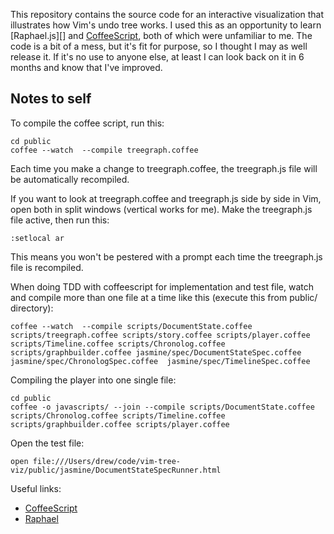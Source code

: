 This repository contains the source code for an interactive visualization that illustrates how Vim's undo tree works. I used this as an opportunity to learn [Raphael.js][] and [CoffeeScript][], both of which were unfamiliar to me. The code is a bit of a mess, but it's fit for purpose, so I thought I may as well release it. If it's no use to anyone else, at least I can look back on it in 6 months and know that I've improved.

Notes to self
-------------

To compile the coffee script, run this:

    cd public
    coffee --watch  --compile treegraph.coffee

Each time you make a change to treegraph.coffee, the treegraph.js file will be automatically recompiled.

If you want to look at treegraph.coffee and treegraph.js side by side in Vim, open both in split windows (vertical works for me). Make the treegraph.js file active, then run this:

    :setlocal ar

This means you won't be pestered with a prompt each time the treegraph.js file is recompiled.

When doing TDD with coffeescript for implementation and test file, watch and compile more than one file at a time like this (execute this from public/ directory):

    coffee --watch  --compile scripts/DocumentState.coffee scripts/treegraph.coffee scripts/story.coffee scripts/player.coffee scripts/Timeline.coffee scripts/Chronolog.coffee scripts/graphbuilder.coffee jasmine/spec/DocumentStateSpec.coffee  jasmine/spec/ChronologSpec.coffee  jasmine/spec/TimelineSpec.coffee 

Compiling the player into one single file:

    cd public
    coffee -o javascripts/ --join --compile scripts/DocumentState.coffee scripts/Chronolog.coffee scripts/Timeline.coffee scripts/graphbuilder.coffee scripts/player.coffee

Open the test file:

    open file:///Users/drew/code/vim-tree-viz/public/jasmine/DocumentStateSpecRunner.html

Useful links:

* [CoffeeScript][]
* [Raphael][]

[CoffeeScript]: http://jashkenas.github.com/coffee-script/
[Raphael]: http://raphaeljs.com/reference.html
